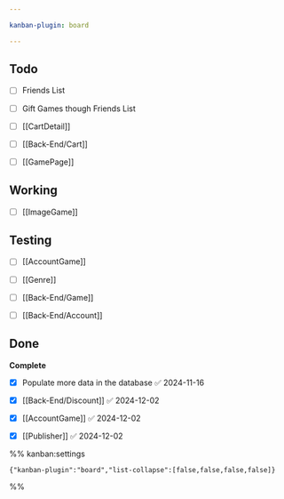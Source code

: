 ```yaml
---

kanban-plugin: board

---
```


## Todo

- [ ] Friends List
- [ ] Gift Games though Friends List
- [ ] [[CartDetail]]
- [ ] [[Back-End/Cart]]
- [ ] [[GamePage]]


## Working

- [ ] [[ImageGame]]


## Testing

- [ ] [[AccountGame]]
- [ ] [[Genre]]
- [ ] [[Back-End/Game]]
- [ ] [[Back-End/Account]]


## Done

**Complete**
- [x] Populate more data in the database ✅ 2024-11-16
- [x] [[Back-End/Discount]] ✅ 2024-12-02
- [x] [[AccountGame]] ✅ 2024-12-02
- [x] [[Publisher]] ✅ 2024-12-02




%% kanban:settings
```
{"kanban-plugin":"board","list-collapse":[false,false,false,false]}
```
%%